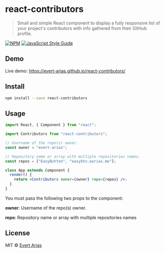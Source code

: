 # react-contributors

> Small and simple React component to display a fully responsive list of your project's contributors with info gathered from their GitHub profile.

[![NPM](https://img.shields.io/npm/v/react-contributors.svg)](https://www.npmjs.com/package/react-contributors) [![JavaScript Style Guide](https://img.shields.io/badge/code_style-standard-brightgreen.svg)](https://standardjs.com)

## Demo

Live demo: https://evert-arias.github.io/react-contributors/

## Install

```bash
npm install --save react-contributors
```

## Usage

```jsx
import React, { Component } from "react";

import Contributors from "react-contributors";

// Username of the repo(s) owner.
const owner = "evert-arias";

// Repository name or array with multiple repositories names.
const repos = ["EasyButton", "easybtn.earias.me"];

class App extends Component {
  render() {
    return <Contributors owner={owner} repo={repos} />;
  }
}
```

You must pass the following two props to the component:

**owner**: Username of the repo(s) owner.

**repo**: Repository name or array with multiple repositories names

## License

MIT © [Evert Arias](https://github.com/evert-arias)
